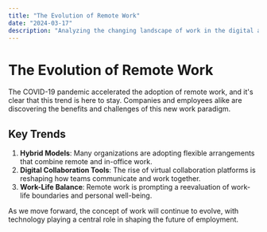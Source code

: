 ```yaml
---
title: "The Evolution of Remote Work"
date: "2024-03-17"
description: "Analyzing the changing landscape of work in the digital age"
---
```


# The Evolution of Remote Work

The COVID-19 pandemic accelerated the adoption of remote work, and it's clear that this trend is here to stay. Companies and employees alike are discovering the benefits and challenges of this new work paradigm.

## Key Trends

1. **Hybrid Models**: Many organizations are adopting flexible arrangements that combine remote and in-office work.
2. **Digital Collaboration Tools**: The rise of virtual collaboration platforms is reshaping how teams communicate and work together.
3. **Work-Life Balance**: Remote work is prompting a reevaluation of work-life boundaries and personal well-being.

As we move forward, the concept of work will continue to evolve, with technology playing a central role in shaping the future of employment.